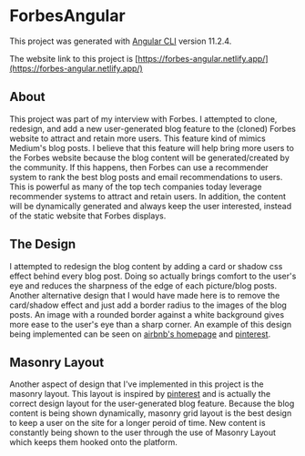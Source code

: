 # ForbesAngular

This project was generated with [Angular CLI](https://github.com/angular/angular-cli) version 11.2.4.

The website link to this project is [https://forbes-angular.netlify.app/](https://forbes-angular.netlify.app/)

## About

This project was part of my interview with Forbes. I attempted to clone, redesign, and add a new user-generated blog feature to the (cloned) Forbes website to attract and retain more users. This feature kind of mimics Medium's blog posts. I believe that this feature will help bring more users to the Forbes website because the blog content will be generated/created by the community. If this happens, then Forbes can use a recommender system to rank the best blog posts and email recommendations to users. This is powerful as many of the top tech companies today leverage recommender systems to attract and retain users. In addition, the content will be dynamically generated and always keep the user interested, instead of the static website that Forbes displays.

## The Design

I attempted to redesign the blog content by adding a card or shadow css effect behind every blog post. Doing so actually brings comfort to the user's eye and reduces the sharpness of the edge of each picture/blog posts. Another alternative design that I would have made here is to remove the card/shadow effect and just add a border radius to the images of the blog posts. An image with a rounded border against a white background gives more ease to the user's eye than a sharp corner. An example of this design being implemented can be seen on [airbnb's homepage](https://www.airbnb.com/) and [pinterest](https://www.pinterest.com/).

## Masonry Layout

Another aspect of design that I've implemented in this project is the masonry layout. This layout is inspired by [pinterest](https://www.pinterest.com/) and is actually the correct design layout for the user-generated blog feature. Because the blog content is being shown dynamically, masonry grid layout is the best design to keep a user on the site for a longer peroid of time. New content is constantly being shown to the user through the use of Masonry Layout which keeps them hooked onto the platform.
